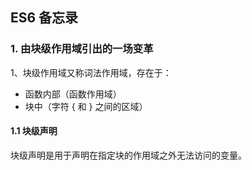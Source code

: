 ## ES6 备忘录

### 1. 由块级作用域引出的一场变革

1、块级作用域又称词法作用域，存在于：

* 函数内部（函数作用域）
* 块中（字符 { 和 } 之间的区域）

#### 1.1 块级声明

块级声明是用于声明在指定块的作用域之外无法访问的变量。



